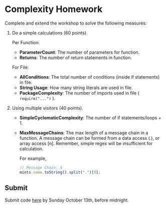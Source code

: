 # Complexity Homework

Complete and extend the workshop to solve the following measures:

1. Do a simple calculations (60 points)

   Per Function:

   * **ParameterCount**: The number of parameters for function.
   * **Returns**: The number of return statements in function. 

   For File:
 
   * **AllConditions**: The total number of conditions (inside if statements) in file.
   * **String Usage**: How many string literals are used in file.
   * **PackageComplexity**: The number of imports used in file ( `require("...")` ).

2. Using multiple visitors (40 points).

   * **SimpleCyclomaticComplexity**: The number of if statements/loops + 1.
   * **MaxMessageChains**: The max length of a message chain in a function. A message chain can be formed from a data access (.), or array access [n]. Remember, simple regex will be insufficient for calculation.

     For example, 
     
     ```javascript
     // Message Chain: 4
     mints.name.toString().split(".")[0];
     ``` 

## Submit

Submit code [here]() by Sunday October 13th, before midnight.
